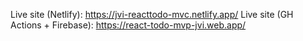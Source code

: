 Live site (Netlify): https://jvi-reacttodo-mvc.netlify.app/
Live site (GH Actions + Firebase): https://react-todo-mvp-jvi.web.app/
